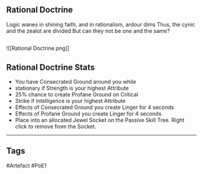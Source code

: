 ## Rational Doctrine
Logic wanes in shining faith, and in rationalism, ardour dims
Thus, the cynic and the zealot are divided
But can they not be one and the same?
##
![[Rational Doctrine.png]]
## Rational Doctrine Stats

- You have Consecrated Ground around you while
- stationary if Strength is your highest Attribute
- 25% chance to create Profane Ground on Critical
- Strike if Intelligence is your highest Attribute
- Effects of Consecrated Ground you create Linger for 4 seconds
- Effects of Profane Ground you create Linger for 4 seconds
- Place into an allocated Jewel Socket on the Passive Skill Tree. Right click to remove from the Socket.


---
## Tags
#Artefact
#PoE1